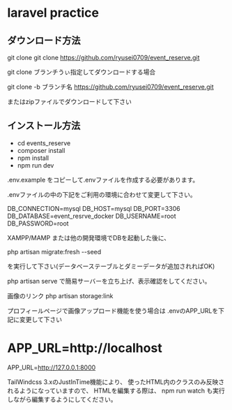 # laravel practice

## ダウンロード方法

git clone
git clone https://github.com/ryusei0709/event_reserve.git

git clone ブランチうぃ指定してダウンロードする場合

git clone -b ブランチ名 https://github.com/ryusei0709/event_reserve.git

またはzipファイルでダウンロードして下さい

## インストール方法

- cd events_reserve
- composer install
- npm install
- npm run dev

.env.example をコピーして.envファイルを作成する必要があります。

.envファイルの中の下記をご利用の環境に合わせて変更して下さい。

DB_CONNECTION=mysql
DB_HOST=mysql
DB_PORT=3306
DB_DATABASE=event_resrve_docker
DB_USERNAME=root
DB_PASSWORD=root

XAMPP/MAMP または他の開発環境でDBを起動した後に、

php artisan migrate:fresh --seed

を実行して下さい(データベーステーブルとダミーデータが追加されればOK)

php artisan serve
で簡易サーバーを立ち上げ、表示確認をしてください。

画像のリンク
php artisan storage:link

プロフィールページで画像アップロード機能を使う場合は
.envのAPP_URLを下記に変更して下さい

# APP_URL=http://localhost
APP_URL=http://127.0.0.1:8000

TailWindcss 3.xのJustInTime機能により、
使ったHTML内のクラスのみ反映されるようになっていますので、
HTMLを編集する際は、
npm run watch も実行しながら編集するようにしてください。

